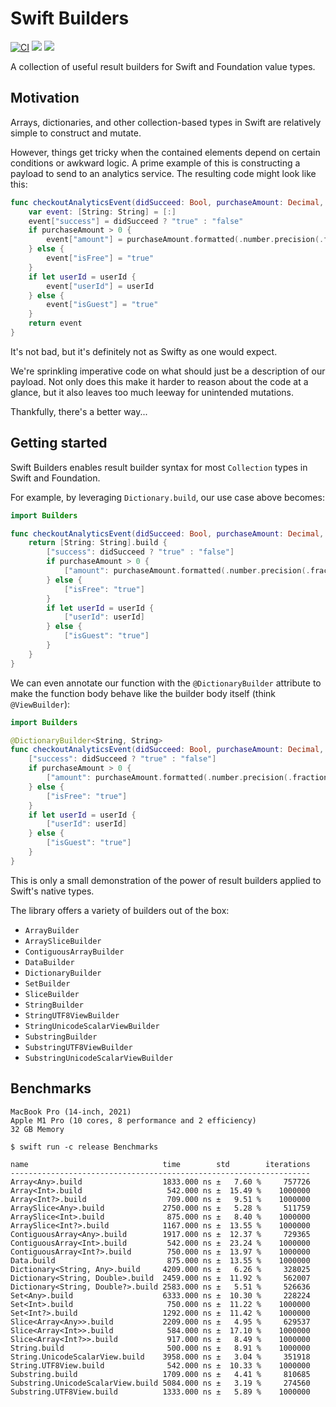 # Swift Builders

[![CI](https://github.com/davdroman/swift-builders/actions/workflows/ci.yml/badge.svg)](https://github.com/davdroman/swift-builders/actions/workflows/ci.yml)
[![](https://img.shields.io/endpoint?url=https%3A%2F%2Fswiftpackageindex.com%2Fapi%2Fpackages%2Fdavdroman%2Fswift-builders%2Fbadge%3Ftype%3Dswift-versions)](https://swiftpackageindex.com/davdroman/swift-builders)
[![](https://img.shields.io/endpoint?url=https%3A%2F%2Fswiftpackageindex.com%2Fapi%2Fpackages%2Fdavdroman%2Fswift-builders%2Fbadge%3Ftype%3Dplatforms)](https://swiftpackageindex.com/davdroman/swift-builders)

A collection of useful result builders for Swift and Foundation value types.

## Motivation

Arrays, dictionaries, and other collection-based types in Swift are relatively simple to construct and mutate.

However, things get tricky when the contained elements depend on certain conditions or awkward logic. A prime example of this is constructing a payload to send to an analytics service. The resulting code might look like this:

```swift
func checkoutAnalyticsEvent(didSucceed: Bool, purchaseAmount: Decimal, userId: String?) -> [String: String] {
    var event: [String: String] = [:]
    event["success"] = didSucceed ? "true" : "false"
    if purchaseAmount > 0 {
        event["amount"] = purchaseAmount.formatted(.number.precision(.fractionLength(2)))
    } else {
        event["isFree"] = "true"
    }
    if let userId = userId {
        event["userId"] = userId
    } else {
        event["isGuest"] = "true"
    }
    return event
}
```

It's not bad, but it's definitely not as Swifty as one would expect.

We're sprinkling imperative code on what should just be a description of our payload. Not only does this make it harder to reason about the code at a glance, but it also leaves too much leeway for unintended mutations.

Thankfully, there's a better way...

## Getting started

Swift Builders enables result builder syntax for most `Collection` types in Swift and Foundation.

For example, by leveraging `Dictionary.build`, our use case above becomes:

```swift
import Builders

func checkoutAnalyticsEvent(didSucceed: Bool, purchaseAmount: Decimal, userId: String?) -> [String: String] {
    return [String: String].build {
        ["success": didSucceed ? "true" : "false"]
        if purchaseAmount > 0 {
            ["amount": purchaseAmount.formatted(.number.precision(.fractionLength(2)))]
        } else {
            ["isFree": "true"]
        }
        if let userId = userId {
            ["userId": userId]
        } else {
            ["isGuest": "true"]
        }
    }
}
```

We can even annotate our function with the `@DictionaryBuilder` attribute to make the function body behave like the builder body itself (think `@ViewBuilder`):

```swift
import Builders

@DictionaryBuilder<String, String>
func checkoutAnalyticsEvent(didSucceed: Bool, purchaseAmount: Decimal, userId: String?) -> [String: String] {
    ["success": didSucceed ? "true" : "false"]
    if purchaseAmount > 0 {
        ["amount": purchaseAmount.formatted(.number.precision(.fractionLength(2)))]
    } else {
        ["isFree": "true"]
    }
    if let userId = userId {
        ["userId": userId]
    } else {
        ["isGuest": "true"]
    }
}
```

This is only a small demonstration of the power of result builders applied to Swift's native types.

The library offers a variety of builders out of the box:

- `ArrayBuilder`
- `ArraySliceBuilder`
- `ContiguousArrayBuilder`
- `DataBuilder`
- `DictionaryBuilder`
- `SetBuilder`
- `SliceBuilder`
- `StringBuilder`
- `StringUTF8ViewBuilder`
- `StringUnicodeScalarViewBuilder`
- `SubstringBuilder`
- `SubstringUTF8ViewBuilder`
- `SubstringUnicodeScalarViewBuilder`

## Benchmarks

```
MacBook Pro (14-inch, 2021)
Apple M1 Pro (10 cores, 8 performance and 2 efficiency)
32 GB Memory

$ swift run -c release Benchmarks

name                              time        std        iterations
-------------------------------------------------------------------
Array<Any>.build                  1833.000 ns ±   7.60 %     757726
Array<Int>.build                   542.000 ns ±  15.49 %    1000000
Array<Int?>.build                  709.000 ns ±   9.51 %    1000000
ArraySlice<Any>.build             2750.000 ns ±   5.28 %     511759
ArraySlice<Int>.build              875.000 ns ±   8.40 %    1000000
ArraySlice<Int?>.build            1167.000 ns ±  13.55 %    1000000
ContiguousArray<Any>.build        1917.000 ns ±  12.37 %     729365
ContiguousArray<Int>.build         542.000 ns ±  23.24 %    1000000
ContiguousArray<Int?>.build        750.000 ns ±  13.97 %    1000000
Data.build                         875.000 ns ±  13.55 %    1000000
Dictionary<String, Any>.build     4209.000 ns ±   6.26 %     328025
Dictionary<String, Double>.build  2459.000 ns ±  11.92 %     562007
Dictionary<String, Double?>.build 2583.000 ns ±   5.51 %     526636
Set<Any>.build                    6333.000 ns ±  10.30 %     228224
Set<Int>.build                     750.000 ns ±  11.22 %    1000000
Set<Int?>.build                   1292.000 ns ±  11.42 %    1000000
Slice<Array<Any>>.build           2209.000 ns ±   4.95 %     629537
Slice<Array<Int>>.build            584.000 ns ±  17.10 %    1000000
Slice<Array<Int?>>.build           917.000 ns ±   8.49 %    1000000
String.build                       500.000 ns ±   8.91 %    1000000
String.UnicodeScalarView.build    3958.000 ns ±   3.04 %     351918
String.UTF8View.build              542.000 ns ±  10.33 %    1000000
Substring.build                   1709.000 ns ±   4.41 %     810685
Substring.UnicodeScalarView.build 5084.000 ns ±   3.19 %     274560
Substring.UTF8View.build          1333.000 ns ±   5.89 %    1000000
```
